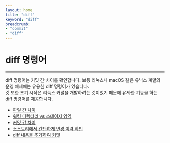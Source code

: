```yaml
---
layout: home
title: "diff"
keyword: "diff"
breadcrumb:
- "commit"
- "diff"
---
```


# diff 명령어
---
diff 명령어는 커밋 간 차이를 확인합니다. 보통 리눅스나 macOS 같은 유닉스 계열의 운영 체제에는 유용한 diff 명령어가 있습니다.  
깃 또한 초기 시작은 리눅스 커널을 개발하려는 것이었기 때문에 유사한 기능을 하는 diff 명령어를 제공합니다.  

+ [파일 간 차이](file)
+ [워킹 디렉터리 vs 스테이지 영역](stage)
+ [커밋 간 차이](difference) 
+ [소스트리에서 간단하게 변경 이력 확인](history)
+ [diff 내용을 추가하여 커밋](commit) 

<br>
